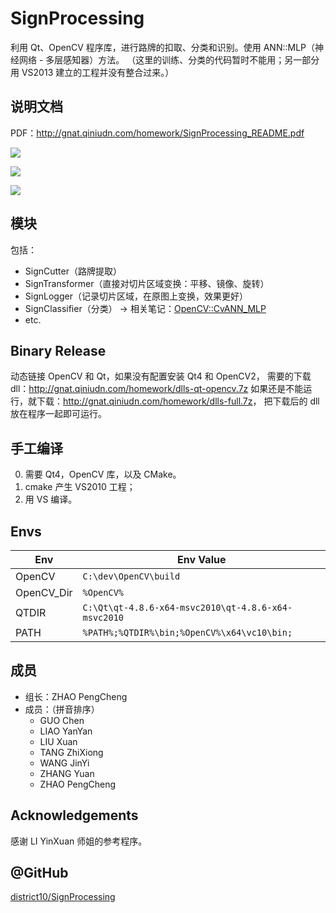# SignProcessing

利用 Qt、OpenCV 程序库，进行路牌的扣取、分类和识别。使用 ANN::MLP（神经网络 - 多层感知器）方法。
（这里的训练、分类的代码暂时不能用；另一部分用 VS2013 建立的工程并没有整合过来。）

## 说明文档

PDF：<http://gnat.qiniudn.com/homework/SignProcessing_README.pdf>

![](http://gnat.qiniudn.com/homework/SignProcessing_demo_b.jpg)

![](http://gnat.qiniudn.com/homework/SignProcessing_demo_a.bmp)

![](http://whudoc.qiniudn.com/2016/annlau-ppt.png)

## 模块

包括：

* SignCutter（路牌提取）
* SignTransformer（直接对切片区域变换：平移、镜像、旋转）
* SignLogger（记录切片区域，在原图上变换，效果更好）
* SignClassifier（分类） &rarr; 相关笔记：[OpenCV::CvANN_MLP](http://tangzx.qiniudn.com/post-0072-cvann-mlp.html)
* etc.

## Binary Release

动态链接 OpenCV 和 Qt，如果没有配置安装 Qt4 和 OpenCV2，
需要的下载 dll：<http://gnat.qiniudn.com/homework/dlls-qt-opencv.7z>
如果还是不能运行，就下载：<http://gnat.qiniudn.com/homework/dlls-full.7z>，
把下载后的 dll 放在程序一起即可运行。

## 手工编译

0. 需要 Qt4，OpenCV 库，以及 CMake。
1. cmake 产生 VS2010 工程；
2. 用 VS 编译。

## Envs

Env | Env Value
--- | ---
OpenCV | `C:\dev\OpenCV\build`
OpenCV_Dir | `%OpenCV%`
QTDIR | `C:\Qt\qt-4.8.6-x64-msvc2010\qt-4.8.6-x64-msvc2010`
PATH | `%PATH%;%QTDIR%\bin;%OpenCV%\x64\vc10\bin;`

## 成员

* 组长：ZHAO PengCheng
* 成员：（拼音排序）
    + GUO Chen
    + LIAO YanYan
    + LIU Xuan
    + TANG ZhiXiong
    + WANG JinYi
    + ZHANG Yuan
    + ZHAO PengCheng

## Acknowledgements

感谢 LI YinXuan 师姐的参考程序。

## @GitHub

[district10/SignProcessing](https://github.com/district10/SignProcessing)
